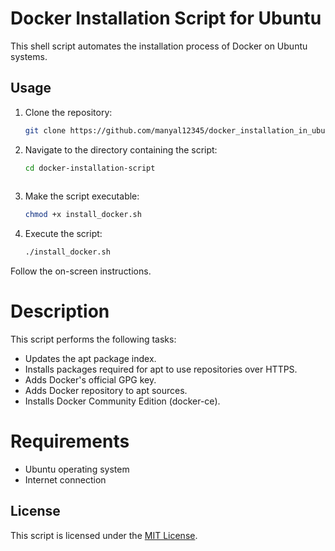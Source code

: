 
# Docker Installation Script for Ubuntu

This shell script automates the installation process of Docker on Ubuntu systems.

## Usage

1. Clone the repository:
   ```bash
   git clone https://github.com/manyal12345/docker_installation_in_ubuntu_server.git
   
2. Navigate to the directory containing the script:
   ```bash
   cd docker-installation-script
  
3. Make the script executable:
   ```bash
   chmod +x install_docker.sh

4. Execute the script:
   ```bash
   ./install_docker.sh

Follow the on-screen instructions.

# Description
This script performs the following tasks:

- Updates the apt package index.
- Installs packages required for apt to use repositories over HTTPS.
- Adds Docker's official GPG key.
- Adds Docker repository to apt sources.
- Installs Docker Community Edition (docker-ce).

# Requirements
- Ubuntu operating system
- Internet connection
  
## License

This script is licensed under the [MIT License](LICENSE).
